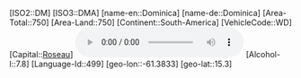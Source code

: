 ﻿---
location: [15.3,-61.3833]
type: Country
tags:
- geo/Country

SpocWebEntityId: 26881
isDeleted: false
confidential: public

---
[ISO2::DM]
[ISO3::DMA]
[name-en::Dominica]
[name-de::Dominica]
[Area-Total::750]
[Area-Land::750]
[Continent::South-America]
[VehicleCode::WD]
[Capital::[Roseau](geo/Continent/South-America/Dominica/Roseau.md)]
![Anthem-Dominica](xLarge/National-Anthem/Anthem-Dominica.mp3)
[Alcohol-l::7.8]
[Language-Id::499]
[geo-lon::-61.3833]
[geo-lat::15.3]

